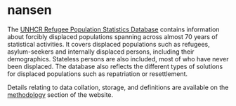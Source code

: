 nansen
======

The [UNHCR Refugee Population Statistics Database](https://www.unhcr.org/refugee-statistics/) contains information about forcibly displaced populations spanning across almost 70 years of statistical activities. It covers displaced populations such as refugees, asylum-seekers and internally displaced persons, including their demographics. Stateless persons are also included, most of who have never been displaced. The database also reflects the different types of solutions for displaced populations such as repatriation or resettlement.

Details relating to data collation, storage, and definitions are available on the [methodology](https://www.unhcr.org/refugee-statistics/methodology/) section of the website.
